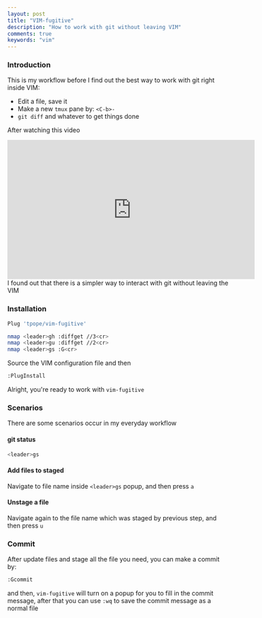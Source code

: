 ```yaml
---
layout: post
title: "VIM-fugitive"
description: "How to work with git without leaving VIM"
comments: true
keywords: "vim"
---
```


### Introduction
This is my workflow before I find out the best way to work with git right inside VIM:

- Edit a file, save it
- Make a new `tmux` pane by: `<C-b>-`
- `git diff` and whatever to get things done

After watching this video 
<iframe width="560" height="315" src="https://www.youtube.com/embed/PO6DxfGPQvw" frameborder="0" allow="accelerometer; autoplay; encrypted-media; gyroscope; picture-in-picture" allowfullscreen></iframe>
I found out that there is a simpler way to interact with git without leaving the VIM


### Installation

```bash
Plug 'tpope/vim-fugitive'

nmap <leader>gh :diffget //3<cr>
nmap <leader>gu :diffget //2<cr>
nmap <leader>gs :G<cr>
```

Source the VIM configuration file and then

```bash
:PlugInstall
```

Alright, you're ready to work with `vim-fugitive`

### Scenarios
There are some scenarios occur in my everyday workflow

#### git status

```bash
<leader>gs
```

#### Add files to staged

Navigate to file name inside `<leader>gs` popup, and then press `a`

#### Unstage a file

Navigate again to the file name which was staged by previous step, and then press `u`

### Commit

After update files and stage all the file you need, you can make a commit by:
```bash
:Gcommit
```
and then, `vim-fugitive` will turn on a popup for you to fill in the commit message, after that you can use `:wq` to save the commit message as a normal file
